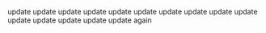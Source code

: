 
update
update
update
update
update
update
update
update
update
update
update
update
update
update
update again
